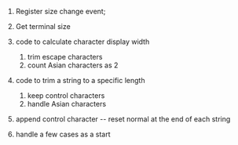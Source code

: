 1. Register size change event;
2. Get terminal size

3. code to calculate character display width
   1. trim escape characters
   2. count Asian characters as 2
4. code to trim a string to a specific length
   1. keep control characters
   2. handle Asian characters
5. append control character -- reset normal at the end of each string
6. handle a few cases as a start
